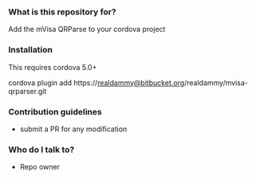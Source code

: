 ### What is this repository for? ###

Add the mVisa QRParse to your cordova project

### Installation ###

This requires cordova 5.0+

cordova plugin add https://realdammy@bitbucket.org/realdammy/mvisa-qrparser.git

### Contribution guidelines ###

* submit a PR for any modification

### Who do I talk to? ###

* Repo owner